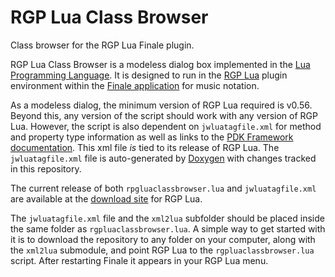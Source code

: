 # RGP Lua Class Browser
Class browser for the RGP Lua Finale plugin.

RGP Lua Class Browser is a modeless dialog box implemented in  the [Lua Programming Language](http://www.lua.org/). It is designed to run in the [RGP Lua](https://robertgpatterson.com/-fininfo/-rgplua/rgplua.html) plugin environment within the [Finale application](https://www.finalemusic.com/) for music notation.

As a modeless dialog, the minimum version of RGP Lua required is v0.56. Beyond this, any version of the script should work with any version of RGP Lua. However, the script is also dependent on `jwluatagfile.xml` for method and property type information as well as links to the [PDK Framework documentation](https://pdk.finalelua.com/index.html). This xml file *is* tied to its release of RGP Lua. The `jwluatagfile.xml` file is auto-generated by [Doxygen](https://www.doxygen.nl) with changes tracked in this repository.

The current release of both  `rpgluaclassbrowser.lua` and `jwluatagfile.xml` are available at the [download site](https://robertgpatterson.com/-fininfo/-rgplua/rgplua.html) for RGP Lua.

The `jwluatagfile.xml` file and the `xml2lua` subfolder should be placed inside the same folder as `rgpluaclassbrowser.lua`. A simple way to get started with it is to download the repository to any folder on your computer, along with the `xml2lua` submodule, and point RGP Lua to the `rgpluaclassbrowser.lua` script. After restarting Finale it appears in your RGP Lua menu.

